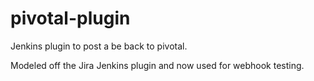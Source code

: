 pivotal-plugin
===============

Jenkins plugin to post a be back to pivotal.

Modeled off the Jira Jenkins plugin and now used for webhook testing.

